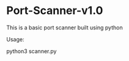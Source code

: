 # Port-Scanner-v1.0

This is a basic port scanner built using python

Usage:

python3 scanner.py <IP>
  
